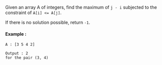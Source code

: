 Given an array A of integers, find the maximum of `j - i` subjected to the constraint of `A[i] <= A[j]`.

If there is no solution possible, return `-1`.

#### Example :
```
A : [3 5 4 2]

Output : 2 
for the pair (3, 4)
```